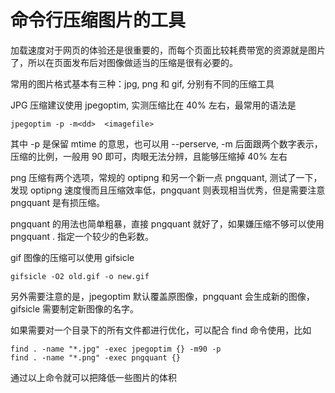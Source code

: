 # 命令行压缩图片的工具

<!--
ID: 66709eeb-d988-4313-baf0-c820273020eb
Status: publish
Date: 2017-05-30T01:42:00
Modified: 2020-05-16T12:10:43
wp_id: 429
-->

加载速度对于网页的体验还是很重要的，而每个页面比较耗费带宽的资源就是图片了，所以在页面发布后对图像做适当的压缩是很有必要的。

常用的图片格式基本有三种：jpg, png 和 gif, 分别有不同的压缩工具

JPG 压缩建议使用 jpegoptim, 实测压缩比在 40% 左右，最常用的语法是

`jpegoptim -p -m<dd>  <imagefile>`

其中 -p 是保留 mtime 的意思，也可以用 --perserve, -m 后面跟两个数字表示，压缩的比例，一般用 90 即可，肉眼无法分辨，且能够压缩掉 40% 左右

png 压缩有两个选项，常规的 optipng 和另一个新一点 pngquant, 测试了一下，发现 optipng 速度慢而且压缩效率低，pngquant 则表现相当优秀，但是需要注意 pngquant 是有损压缩。

pngquant 的用法也简单粗暴，直接 pngquant <filename> 就好了，如果嫌压缩不够可以使用 pngquant <numColors> <filename>. 指定一个较少的色彩数。

gif 图像的压缩可以使用 gifsicle

`gifsicle -O2 old.gif -o new.gif`

另外需要注意的是，jpegoptim 默认覆盖原图像，pngquant 会生成新的图像，gifsicle 需要制定新图像的名字。

如果需要对一个目录下的所有文件都进行优化，可以配合 find 命令使用，比如

```
find . -name "*.jpg" -exec jpegoptim {} -m90 -p
find . -name "*.png" -exec pngquant {}
```

通过以上命令就可以把降低一些图片的体积
